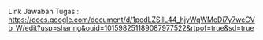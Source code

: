 Link Jawaban Tugas : https://docs.google.com/document/d/1pedLZSiIL44_hjyWqWMeDi7y7wcCVb_W/edit?usp=sharing&ouid=101598251189087977522&rtpof=true&sd=true